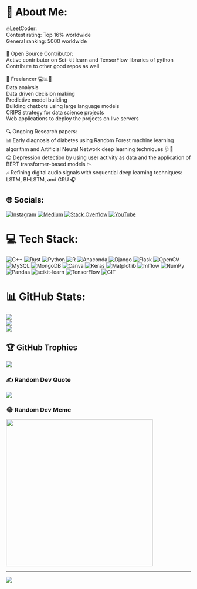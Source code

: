 # 💫 About Me:
🔥LeetCoder: <br>Contest rating: Top 16% worldwide<br>General ranking: 5000 worldwide<br><br>🚀 Open Source Contributor:<br>Active contributor on Sci-kit learn and TensorFlow libraries of python<br>Contribute to other good repos as well<br><br>💼 Freelancer  💻📊🧔<br>Data analysis<br>Data driven decision making <br>Predictive model building<br>Building chatbots using large language models<br>CRIPS strategy for data science projects<br>Web applications to deploy the projects on live servers<br><br>🔍 Ongoing Research papers:<br>📊 Early diagnosis of diabetes using Random Forest machine learning algorithm and Artificial Neural Network deep learning techniques 🩺🤖<br>😔 Depression detection by using user activity as data and the application of BERT transformer-based models 📉<br>🎶 Refining digital audio signals with sequential deep learning techniques: LSTM, BI-LSTM, and GRU 🎧


## 🌐 Socials:
[![Instagram](https://img.shields.io/badge/Instagram-%23E4405F.svg?logo=Instagram&logoColor=white)](https://instagram.com/_._mr.kb_._) [![Medium](https://img.shields.io/badge/Medium-12100E?logo=medium&logoColor=white)](https://medium.com/@kartikey_bartwal) [![Stack Overflow](https://img.shields.io/badge/-Stackoverflow-FE7A16?logo=stack-overflow&logoColor=white)](https://stackoverflow.com/users/kartikey_bartwal) [![YouTube](https://img.shields.io/badge/YouTube-%23FF0000.svg?logo=YouTube&logoColor=white)](https://youtube.com/@kartikey_bartwal) 

# 💻 Tech Stack:
![C++](https://img.shields.io/badge/c++-%2300599C.svg?style=for-the-badge&logo=c%2B%2B&logoColor=white) ![Rust](https://img.shields.io/badge/rust-%23000000.svg?style=for-the-badge&logo=rust&logoColor=white) ![Python](https://img.shields.io/badge/python-3670A0?style=for-the-badge&logo=python&logoColor=ffdd54) ![R](https://img.shields.io/badge/r-%23276DC3.svg?style=for-the-badge&logo=r&logoColor=white) ![Anaconda](https://img.shields.io/badge/Anaconda-%2344A833.svg?style=for-the-badge&logo=anaconda&logoColor=white) ![Django](https://img.shields.io/badge/django-%23092E20.svg?style=for-the-badge&logo=django&logoColor=white) ![Flask](https://img.shields.io/badge/flask-%23000.svg?style=for-the-badge&logo=flask&logoColor=white) ![OpenCV](https://img.shields.io/badge/opencv-%23white.svg?style=for-the-badge&logo=opencv&logoColor=white) ![MySQL](https://img.shields.io/badge/mysql-%2300000f.svg?style=for-the-badge&logo=mysql&logoColor=white) ![MongoDB](https://img.shields.io/badge/MongoDB-%234ea94b.svg?style=for-the-badge&logo=mongodb&logoColor=white) ![Canva](https://img.shields.io/badge/Canva-%2300C4CC.svg?style=for-the-badge&logo=Canva&logoColor=white) ![Keras](https://img.shields.io/badge/Keras-%23D00000.svg?style=for-the-badge&logo=Keras&logoColor=white) ![Matplotlib](https://img.shields.io/badge/Matplotlib-%23ffffff.svg?style=for-the-badge&logo=Matplotlib&logoColor=black) ![mlflow](https://img.shields.io/badge/mlflow-%23d9ead3.svg?style=for-the-badge&logo=numpy&logoColor=blue) ![NumPy](https://img.shields.io/badge/numpy-%23013243.svg?style=for-the-badge&logo=numpy&logoColor=white) ![Pandas](https://img.shields.io/badge/pandas-%23150458.svg?style=for-the-badge&logo=pandas&logoColor=white) ![scikit-learn](https://img.shields.io/badge/scikit--learn-%23F7931E.svg?style=for-the-badge&logo=scikit-learn&logoColor=white) ![TensorFlow](https://img.shields.io/badge/TensorFlow-%23FF6F00.svg?style=for-the-badge&logo=TensorFlow&logoColor=white) ![GIT](https://img.shields.io/badge/Git-fc6d26?style=for-the-badge&logo=git&logoColor=white)
# 📊 GitHub Stats:
![](https://github-readme-stats.vercel.app/api?username=KartikeyBartwal&theme=default&hide_border=false&include_all_commits=false&count_private=false)<br/>
![](https://github-readme-streak-stats.herokuapp.com/?user=KartikeyBartwal&theme=default&hide_border=false)<br/>
![](https://github-readme-stats.vercel.app/api/top-langs/?username=KartikeyBartwal&theme=default&hide_border=false&include_all_commits=false&count_private=false&layout=compact)

## 🏆 GitHub Trophies
![](https://github-profile-trophy.vercel.app/?username=KartikeyBartwal&theme=flat&no-frame=false&no-bg=false&margin-w=4)

### ✍️ Random Dev Quote
![](https://quotes-github-readme.vercel.app/api?type=horizontal&theme=light)

### 😂 Random Dev Meme
<img src='https://randommeme-five.vercel.app/' style="height: 400px;"/>

---
[![](https://visitcount.itsvg.in/api?id=KartikeyBartwal&icon=4&color=4)](https://visitcount.itsvg.in)

<!-- Proudly created with GPRM ( https://gprm.itsvg.in ) -->
